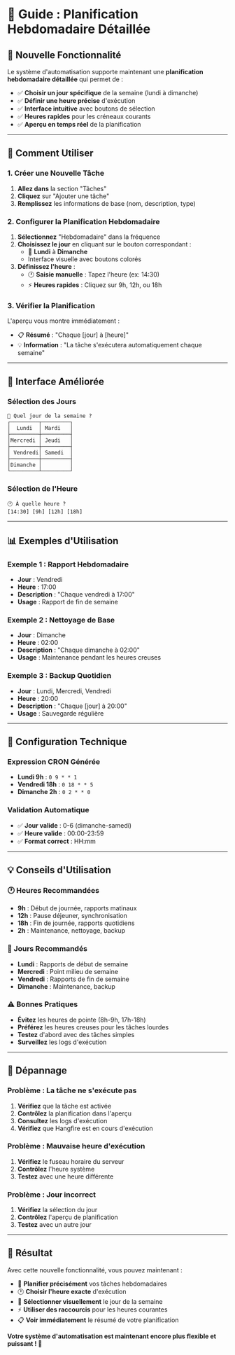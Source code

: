 # 📅 Guide : Planification Hebdomadaire Détaillée

## 🎯 Nouvelle Fonctionnalité

Le système d'automatisation supporte maintenant une **planification hebdomadaire détaillée** qui permet de :

- ✅ **Choisir un jour spécifique** de la semaine (lundi à dimanche)
- ✅ **Définir une heure précise** d'exécution
- ✅ **Interface intuitive** avec boutons de sélection
- ✅ **Heures rapides** pour les créneaux courants
- ✅ **Aperçu en temps réel** de la planification

---

## 🚀 Comment Utiliser

### 1. Créer une Nouvelle Tâche

1. **Allez dans** la section "Tâches"
2. **Cliquez** sur "Ajouter une tâche"
3. **Remplissez** les informations de base (nom, description, type)

### 2. Configurer la Planification Hebdomadaire

1. **Sélectionnez** "Hebdomadaire" dans la fréquence
2. **Choisissez le jour** en cliquant sur le bouton correspondant :
   - 📅 **Lundi** à **Dimanche**
   - Interface visuelle avec boutons colorés
3. **Définissez l'heure** :
   - 🕐 **Saisie manuelle** : Tapez l'heure (ex: 14:30)
   - ⚡ **Heures rapides** : Cliquez sur 9h, 12h, ou 18h

### 3. Vérifier la Planification

L'aperçu vous montre immédiatement :
- 📋 **Résumé** : "Chaque [jour] à [heure]"
- 💡 **Information** : "La tâche s'exécutera automatiquement chaque semaine"

---

## 🎨 Interface Améliorée

### Sélection des Jours
```
📅 Quel jour de la semaine ?
┌─────────┬─────────┐
│  Lundi  │ Mardi   │
├─────────┼─────────┤
│Mercredi │ Jeudi   │
├─────────┼─────────┤
│ Vendredi│ Samedi  │
├─────────┼─────────┤
│Dimanche │         │
└─────────┴─────────┘
```

### Sélection de l'Heure
```
🕐 À quelle heure ?
[14:30] [9h] [12h] [18h]
```

---

## 📊 Exemples d'Utilisation

### Exemple 1 : Rapport Hebdomadaire
- **Jour** : Vendredi
- **Heure** : 17:00
- **Description** : "Chaque vendredi à 17:00"
- **Usage** : Rapport de fin de semaine

### Exemple 2 : Nettoyage de Base
- **Jour** : Dimanche
- **Heure** : 02:00
- **Description** : "Chaque dimanche à 02:00"
- **Usage** : Maintenance pendant les heures creuses

### Exemple 3 : Backup Quotidien
- **Jour** : Lundi, Mercredi, Vendredi
- **Heure** : 20:00
- **Description** : "Chaque [jour] à 20:00"
- **Usage** : Sauvegarde régulière

---

## 🔧 Configuration Technique

### Expression CRON Générée
- **Lundi 9h** : `0 9 * * 1`
- **Vendredi 18h** : `0 18 * * 5`
- **Dimanche 2h** : `0 2 * * 0`

### Validation Automatique
- ✅ **Jour valide** : 0-6 (dimanche-samedi)
- ✅ **Heure valide** : 00:00-23:59
- ✅ **Format correct** : HH:mm

---

## 💡 Conseils d'Utilisation

### 🕐 Heures Recommandées
- **9h** : Début de journée, rapports matinaux
- **12h** : Pause déjeuner, synchronisation
- **18h** : Fin de journée, rapports quotidiens
- **2h** : Maintenance, nettoyage, backup

### 📅 Jours Recommandés
- **Lundi** : Rapports de début de semaine
- **Mercredi** : Point milieu de semaine
- **Vendredi** : Rapports de fin de semaine
- **Dimanche** : Maintenance, backup

### ⚠️ Bonnes Pratiques
- **Évitez** les heures de pointe (8h-9h, 17h-18h)
- **Préférez** les heures creuses pour les tâches lourdes
- **Testez** d'abord avec des tâches simples
- **Surveillez** les logs d'exécution

---

## 🚨 Dépannage

### Problème : La tâche ne s'exécute pas
1. **Vérifiez** que la tâche est activée
2. **Contrôlez** la planification dans l'aperçu
3. **Consultez** les logs d'exécution
4. **Vérifiez** que Hangfire est en cours d'exécution

### Problème : Mauvaise heure d'exécution
1. **Vérifiez** le fuseau horaire du serveur
2. **Contrôlez** l'heure système
3. **Testez** avec une heure différente

### Problème : Jour incorrect
1. **Vérifiez** la sélection du jour
2. **Contrôlez** l'aperçu de planification
3. **Testez** avec un autre jour

---

## 🎉 Résultat

Avec cette nouvelle fonctionnalité, vous pouvez maintenant :

- 🎯 **Planifier précisément** vos tâches hebdomadaires
- 🕐 **Choisir l'heure exacte** d'exécution
- 📅 **Sélectionner visuellement** le jour de la semaine
- ⚡ **Utiliser des raccourcis** pour les heures courantes
- 📋 **Voir immédiatement** le résumé de votre planification

**Votre système d'automatisation est maintenant encore plus flexible et puissant ! 🚀**
